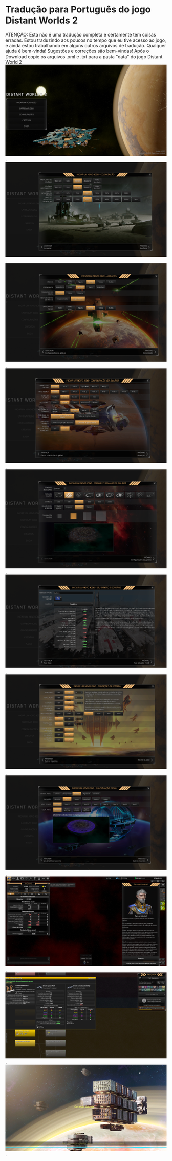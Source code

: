 
# Tradução para Português do jogo Distant Worlds 2

ATENÇÃO: Esta não é uma tradução completa e certamente tem coisas erradas.
Estou traduzindo aos poucos no tempo que eu tive acesso ao jogo, e ainda estou trabalhando em alguns outros arquivos de tradução.
Qualquer ajuda é bem-vinda!
Sugestões e correções são bem-vindas!
Após o Download copie os arquivos .xml e .txt para a pasta "data" do jogo Distant World 2
![tela 1](/img/captura_1.png "tela 1").
![tela 2](/img/captura_2.png "tela 2").
![tela 3](/img/captura_3.png "tela 3").
![tela 4](/img/captura_4.png "tela 4").
![tela 5](/img/captura_5.png "tela 5").
![tela 6](/img/captura_6.png "tela 6").
![tela 7](/img/captura_7.png "tela 7").
![tela 8](/img/captura_8.png "tela 8").
![tela 9](/img/captura_9.png "tela 9").
![tela 10](/img/captura_10.png "tela 10").
![tela 11](/img/captura_11.png "tela 11").
